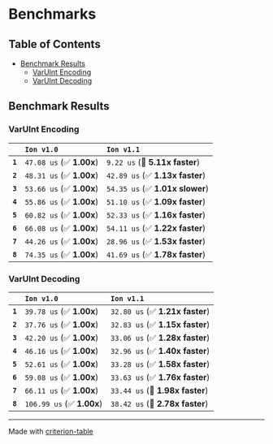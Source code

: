 # Benchmarks

## Table of Contents

- [Benchmark Results](#benchmark-results)
    - [VarUInt Encoding](#varuint-encoding)
    - [VarUInt Decoding](#varuint-decoding)

## Benchmark Results

### VarUInt Encoding

|         | `Ion v1.0`               | `Ion v1.1`                       |
|:--------|:-------------------------|:-------------------------------- |
| **`1`** | `47.08 us` (✅ **1.00x**) | `9.22 us` (🚀 **5.11x faster**)   |
| **`2`** | `48.31 us` (✅ **1.00x**) | `42.89 us` (✅ **1.13x faster**)  |
| **`3`** | `53.66 us` (✅ **1.00x**) | `54.35 us` (✅ **1.01x slower**)  |
| **`4`** | `55.86 us` (✅ **1.00x**) | `51.10 us` (✅ **1.09x faster**)  |
| **`5`** | `60.82 us` (✅ **1.00x**) | `52.33 us` (✅ **1.16x faster**)  |
| **`6`** | `66.08 us` (✅ **1.00x**) | `54.11 us` (✅ **1.22x faster**)  |
| **`7`** | `44.26 us` (✅ **1.00x**) | `28.96 us` (✅ **1.53x faster**)  |
| **`8`** | `74.35 us` (✅ **1.00x**) | `41.69 us` (✅ **1.78x faster**)  |

### VarUInt Decoding

|         | `Ion v1.0`                | `Ion v1.1`                       |
|:--------|:--------------------------|:-------------------------------- |
| **`1`** | `39.78 us` (✅ **1.00x**)  | `32.80 us` (✅ **1.21x faster**)  |
| **`2`** | `37.76 us` (✅ **1.00x**)  | `32.83 us` (✅ **1.15x faster**)  |
| **`3`** | `42.20 us` (✅ **1.00x**)  | `33.06 us` (✅ **1.28x faster**)  |
| **`4`** | `46.16 us` (✅ **1.00x**)  | `32.96 us` (✅ **1.40x faster**)  |
| **`5`** | `52.61 us` (✅ **1.00x**)  | `33.28 us` (✅ **1.58x faster**)  |
| **`6`** | `59.08 us` (✅ **1.00x**)  | `33.63 us` (✅ **1.76x faster**)  |
| **`7`** | `66.11 us` (✅ **1.00x**)  | `33.44 us` (🚀 **1.98x faster**)  |
| **`8`** | `106.99 us` (✅ **1.00x**) | `38.42 us` (🚀 **2.78x faster**)  |

---
Made with [criterion-table](https://github.com/nu11ptr/criterion-table)

